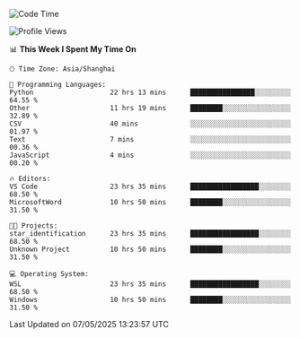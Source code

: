 <!--START_SECTION:waka-->
![Code Time](http://img.shields.io/badge/Code%20Time-2%2C774%20hrs%2035%20mins-blue)

![Profile Views](http://img.shields.io/badge/Profile%20Views-0-blue)

📊 **This Week I Spent My Time On** 

```text
🕑︎ Time Zone: Asia/Shanghai

💬 Programming Languages: 
Python                   22 hrs 13 mins      ████████████████░░░░░░░░░   64.55 % 
Other                    11 hrs 19 mins      ████████░░░░░░░░░░░░░░░░░   32.89 % 
CSV                      40 mins             ░░░░░░░░░░░░░░░░░░░░░░░░░   01.97 % 
Text                     7 mins              ░░░░░░░░░░░░░░░░░░░░░░░░░   00.36 % 
JavaScript               4 mins              ░░░░░░░░░░░░░░░░░░░░░░░░░   00.20 % 

🔥 Editors: 
VS Code                  23 hrs 35 mins      █████████████████░░░░░░░░   68.50 % 
MicrosoftWord            10 hrs 50 mins      ████████░░░░░░░░░░░░░░░░░   31.50 % 

🐱‍💻 Projects: 
star_identification      23 hrs 35 mins      █████████████████░░░░░░░░   68.50 % 
Unknown Project          10 hrs 50 mins      ████████░░░░░░░░░░░░░░░░░   31.50 % 

💻 Operating System: 
WSL                      23 hrs 35 mins      █████████████████░░░░░░░░   68.50 % 
Windows                  10 hrs 50 mins      ████████░░░░░░░░░░░░░░░░░   31.50 % 
```


 Last Updated on 07/05/2025 13:23:57 UTC
<!--END_SECTION:waka-->